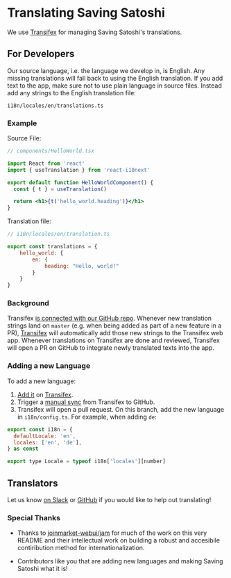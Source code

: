 # Translating Saving Satoshi

We use [Transifex](https://www.transifex.com/joinmarket/jam/) for managing Saving Satoshi's translations.

## For Developers

Our source language, i.e. the language we develop in, is English.
Any missing translations will fall back to using the English translation.
If you add text to the app, make sure not to use plain language in source files.
Instead add any strings to the English translation file:

```
i18n/locales/en/translations.ts
```

### Example

Source File:

```jsx
// components/HelloWorld.tsx

import React from 'react'
import { useTranslation } from 'react-i18next'

export default function HelloWorldComponent() {
  const { t } = useTranslation()

  return <h1>{t('hello_world.heading')}</h1>
}
```

Translation file:

```jsx
// i18n/locales/en/translation.ts

export const translations = {
    hello_world: {
        en: {
            heading: "Hello, world!"
        }
    }
}
```

### Background

Transifex [is connected with our GitHub repo](https://docs.transifex.com/transifex-github-integrations/github-tx-ui).
Whenever new translation strings land on `master` (e.g. when being added as part of a new feature in a PR), [Transifex]() will automatically add those new strings to the Transifex web app.
Whenever translations on Transifex are done and reviewed, Transifex will open a PR on GitHub to integrate newly translated texts into the app.

### Adding a new Language

To add a new language:

1. [Add it](https://docs.transifex.com/projects/adding-and-removing-project-languages) on [Transifex]().
1. Trigger a [manual sync](https://docs.transifex.com/transifex-github-integrations/github-tx-ui#manual-sync) from Transifex to GitHub.
1. Transifex will open a pull request. On this branch, add the new language in `i18n/config.ts`. For example, when adding `de`:

```js
export const i18n = {
  defaultLocale: 'en',
  locales: ['en', 'de'],
} as const

export type Locale = typeof i18n['locales'][number]
```

## Translators

Let us know [on Slack]() or [GitHub](https://github.com/saving-satoshi/saving-satoshi/issues/new) if you would like to help out translating!

### Special Thanks

- Thanks to [joinmarket-webui/jam](https://github.com/joinmarket-webui/jam) for much of the work on this very README and their intellectual work on building a robust and accesibile contiribution method for internationalization.

- Contributors like you that are adding new languages and making Saving Satoshi what it is!
